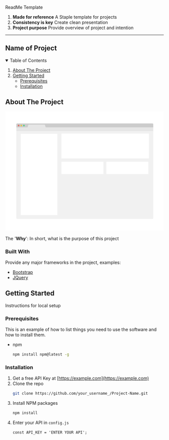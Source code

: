 ReadMe Template

1. **Made for reference** A Staple template for projects
2. **Consistency is key** Create clean presentation
3. **Project purpose** Provide overview of project and intention

---

## Name of Project

<!-- TABLE OF CONTENTS -->
<details open="open">
  <summary>Table of Contents</summary>
  <ol>
    <li>
      <a href="#about-the-project">About The Project</a>
    </li>
    <li>
      <a href="#getting-started">Getting Started</a>
      <ul>
        <li><a href="#prerequisites">Prerequisites</a></li>
        <li><a href="#installation">Installation</a></li>
      </ul>
    </li>
  </ol>
</details>

<!-- ABOUT THE PROJECT -->

## About The Project


<p align="left">
  <img width="572" alt="ProjectDemo" src="https://github.com/gabrielacarr/README_Template/blob/main/demo.png">
</p>

The '**Why**': In short, what is the purpose of this project

### Built With

Provide any major frameworks in the project, examples:

- [Bootstrap](https://getbootstrap.com)
- [JQuery](https://jquery.com)

<!-- GETTING STARTED -->

## Getting Started

Instructions for local setup

### Prerequisites

This is an example of how to list things you need to use the software and how to install them.

- npm
  ```sh
  npm install npm@latest -g
  ```

### Installation

1. Get a free API Key at [https://example.com](https://example.com)
2. Clone the repo
   ```sh
   git clone https://github.com/your_username_/Project-Name.git
   ```
3. Install NPM packages
   ```sh
   npm install
   ```
4. Enter your API in `config.js`
   ```JS
   const API_KEY = 'ENTER YOUR API';
   ```
